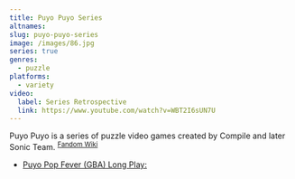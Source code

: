 ```yaml
---
title: Puyo Puyo Series
altnames:
slug: puyo-puyo-series
image: /images/86.jpg
series: true
genres:
  - puzzle
platforms:
  - variety
video:
  label: Series Retrospective
  link: https://www.youtube.com/watch?v=WBT2I6sUN7U
---
```


Puyo Puyo is a series of puzzle video games created by Compile and later Sonic Team. <sup>[Fandom Wiki](https://arleandcarbuncle.fandom.com/wiki/Puyo_Puyo_(series))</sup>

* [Puyo Pop Fever (GBA) Long Play:](https://www.youtube.com/watch?v=mAUJP7oCEaw)